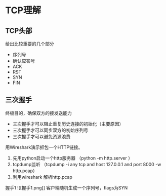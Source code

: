 # TCP理解
## TCP头部
给出比较重要的几个部分
* 序列号 
* 确认应答号
* ACK
* RST
* SYN
* FIN

## 三次握手
终极目的，确保双方的接发送能力
* 三次握⼿才可以阻⽌重复历史连接的初始化（主要原因）
* 三次握⼿才可以同步双⽅的初始序列号
* 三次握⼿才可以避免资源浪费

用Wireshark演示抓包一个HTTP链接。
1. 先用python启动一个http服务器 （python -m http.server ）
2. tcpdump监听 （tcpdump -i any tcp and host 127.0.0.1 and port 8000 -w http.pcap）
3. 利用wireshark 解析http.pcap

握手1
![[握手1.png]]
客户端随机生成一个序列号，flags为SYN

